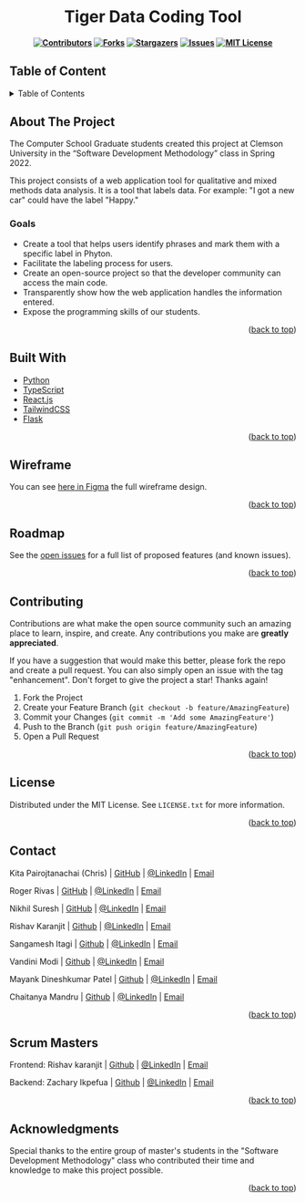 <h1 align="center"> Tiger Data Coding Tool </h1>

<h4 align="center">

<!-- Project shields -->
[![Contributors][contributors-shield]][contributors-url]
[![Forks][forks-shield]][forks-url]
[![Stargazers][stars-shield]][stars-url]
[![Issues][issues-shield]][issues-url]
[![MIT License][license-shield]][license-url]

</h4>

<!-- TABLE OF CONTENT -->
## Table of Content
<!-- TABLE OF CONTENTS -->
<details>
  <summary>Table of Contents</summary>
  <ol>
    <li><a href="#about-the-project">About The Project</a></li>
    <li><a href="#built-with">Built With</a></li>
    <li><a href="#wireframe">Wireframe</a></li>
    <li><a href="#roadmap">Roadmap</a></li>
    <li><a href="#contributing">Contributing</a></li>
    <li><a href="#license">License</a></li>
    <li><a href="#contact">Contact</a></li>
    <li><a href="#scrum-masters">Scrum Masters</a></li>
    <li><a href="#acknowledgments">Acknowledgments</a></li>
  </ol>
</details>

<!-- ABOUT THE PROJECT -->
## About The Project
<!-- TODO:PUT PICTURE OF TOOL HERE -->
<!-- [![Product Name Screen Shot][product-screenshot]](https://example.com)-->
The Computer School Graduate students created this project at Clemson University in the “Software Development Methodology” class in Spring 2022. 

This project consists of a web application tool for qualitative and mixed methods data analysis. It is a tool that labels data. For example: "I got a new car" could have the label "Happy."

### Goals
* Create a tool that helps users identify phrases and mark them with a specific label in Phyton.
* Facilitate the labeling process for users.
* Create an open-source project so that the developer community can access the main code.
* Transparently show how the web application handles the information entered.
* Expose the programming skills of our students.

<p align="right">(<a href="#top">back to top</a>)</p>

## Built With
* [Python](https://www.python.org/)
* [TypeScript](https://www.typescriptlang.org)
* [React.js](https://reactjs.org/)
* [TailwindCSS](https://tailwindcss.com)
* [Flask](https://flask.palletsprojects.com/en/2.0.x/)

<p align="right">(<a href="#top">back to top</a>)</p>

<!-- WIREFRAME -->
## Wireframe

You can see [here in Figma](https://www.figma.com/file/NeaUXJ0WU1Lu8dGCese5VQ/Wireframe?node-id=0%3A1) the full wireframe design.

<p align="right">(<a href="#top">back to top</a>)</p>

<!-- ROADMAP -->
## Roadmap

See the [open issues](https://github.com/paigerodeghero/TigerDataCoding/issues) for a full list of proposed features (and known issues).

<p align="right">(<a href="#top">back to top</a>)</p>

## Contributing
Contributions are what make the open source community such an amazing place to learn, inspire, and create. Any contributions you make are **greatly appreciated**.

If you have a suggestion that would make this better, please fork the repo and create a pull request. You can also simply open an issue with the tag "enhancement".
Don't forget to give the project a star! Thanks again!

1. Fork the Project
2. Create your Feature Branch (`git checkout -b feature/AmazingFeature`)
3. Commit your Changes (`git commit -m 'Add some AmazingFeature'`)
4. Push to the Branch (`git push origin feature/AmazingFeature`)
5. Open a Pull Request

<p align="right">(<a href="#top">back to top</a>)</p>

## License
Distributed under the MIT License. See `LICENSE.txt` for more information.

<p align="right">(<a href="#top">back to top</a>)</p>

<!-- CONTACT -->
## Contact
Kita Pairojtanachai (Chris) | [GitHub](https://github.com/KitaPDev) | [@LinkedIn](https://www.linkedin.com/in/chris-kpc/) | [Email](mailto:kita.pairojtanachai@gmail.com)

Roger Rivas | [GitHub](https://github.com/rogersmithr) | [@LinkedIn](https://www.linkedin.com/in/rogersmithr/) | [Email](mailto:roger.rivas.guevara@gmail.com)

Nikhil Suresh | [GitHub](https://github.com/nik1097/) | [@LinkedIn](https://www.linkedin.com/in/nikhil-suresh97/) | [Email](mailto:nikhilsuresh097@gmail.com)

Rishav Karanjit | [Github](https://github.com/rishav-karanjit) | [@LinkedIn](https://www.linkedin.com/in/rishavkaranjit/) | [Email](mailto:karanjitrishav4@gmail.com)

Sangamesh Itagi | [Github](https://github.com/SangameshItagi) | [@LinkedIn](https://www.linkedin.com/in/sangamesh-itagi-57ab09135/) | [Email](mailto:itagi.sangamesh@gmail.com)

Vandini Modi | [Github](https://github.com/Vandinimodi1595) | [@LinkedIn](https://www.linkedin.com/in/vandini-modi-7a2860136/) | [Email](mailto:vandini.testing@gmail.com)

Mayank Dineshkumar Patel | [Github](https://github.com/mayankdp) | [@LinkedIn](https://www.linkedin.com/in/mpatel-9/) | [Email](mailto:mpatel9.com@gmail.com)

Chaitanya Mandru | [Github](https://github.com/bittu426) | [@LinkedIn](https://www.linkedin.com/in/chaitanyamandru) | [Email](mailto:cmandru@g.clemson.edu)

<p align="right">(<a href="#top">back to top</a>)</p>

## Scrum Masters
Frontend: Rishav karanjit | [Github](https://github.com/rishav-karanjit) | [@LinkedIn](https://www.linkedin.com/in/rishavkaranjit/) | [Email](mailto:karanjitrishav4@gmail.com)

Backend: Zachary Ikpefua | [Github](https://github.com/zikpefu) | [@LinkedIn](https://www.linkedin.com/in/zikpefua) | [Email](mailto:zikpefu@g.clemson.edu)

<p align="right">(<a href="#top">back to top</a>)</p>

<!-- ACKNOWLEDGMENTS -->
## Acknowledgments
Special thanks to the entire group of master's students in the "Software Development Methodology" class who contributed their time and knowledge to make this project possible.

<p align="right">(<a href="#top">back to top</a>)</p>

<!-- MARKDOWN LINKS & IMAGES -->
<!-- https://www.markdownguide.org/basic-syntax/#reference-style-links -->
[contributors-shield]: https://img.shields.io/github/contributors/paigerodeghero/TigerDataCoding.svg?style=for-the-badge
[contributors-url]: https://github.com/paigerodeghero/TigerDataCoding/graphs/contributors
[forks-shield]: https://img.shields.io/github/forks/paigerodeghero/TigerDataCoding.svg?style=for-the-badge
[forks-url]: https://github.com/paigerodeghero/TigerDataCoding/network/members
[stars-shield]: https://img.shields.io/github/stars/paigerodeghero/TigerDataCoding.svg?style=for-the-badge
[stars-url]: https://github.com/paigerodeghero/TigerDataCoding/stargazers
[issues-shield]: https://img.shields.io/github/issues/paigerodeghero/TigerDataCoding.svg?style=for-the-badge
[issues-url]: https://github.com/paigerodeghero/TigerDataCoding/issues
[license-shield]: https://img.shields.io/github/license/paigerodeghero/TigerDataCoding.svg?style=for-the-badge
[license-url]: https://github.com/paigerodeghero/TigerDataCoding/blob/master/LICENSE.txt
[linkedin-shield]: https://img.shields.io/badge/-LinkedIn-black.svg?style=for-the-badge&logo=linkedin&colorB=555
[linkedin-url]: https://linkedin.com/in/linkedin_username
[product-screenshot]: images/screenshot.png

